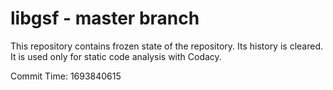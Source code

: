 # libgsf - master branch

This repository contains frozen state of the repository.
Its history is cleared. It is used only for static code
analysis with Codacy.

Commit Time: 1693840615